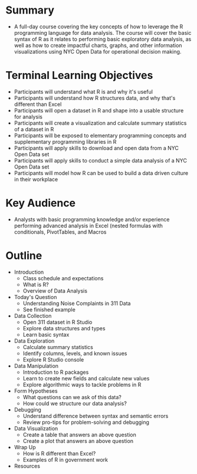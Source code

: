 # Summary
+ A full-day course covering the key concepts of how to leverage the R programming language for data analysis. The course will cover the basic syntax of R as it relates to performing basic exploratory data analysis, as well as how to create impactful charts, graphs, and other information visualizations using NYC Open Data for operational decision making.

# Terminal Learning Objectives
+ Participants will understand what R is and why it's useful
+ Participants will understand how R structures data, and why that's different than Excel
+ Participants will open a dataset in R and shape into a usable structure for analysis
+ Participants will create a visualization and  calculate summary statistics of a dataset in R
+ Participants will be exposed to elementary programming concepts and supplementary programming libraries in R
+ Participants will apply skills to download and open data from a NYC Open Data set
+ Participants will apply skills to conduct a simple data analysis of a NYC Open Data set
+ Participants will model how R can be used to build a data driven culture in their workplace

# Key Audience
+ Analysts with basic programming knowledge and/or experience performing advanced analysis in Excel (nested formulas with conditionals, PivotTables, and Macros

# Outline
+ Introduction
  + Class schedule and expectations
  + What is R?
  + Overview of Data Analysis
+ Today's Question
  + Understanding Noise Complaints in 311 Data
  + See finished example
+ Data Collection
  + Open 311 dataset in R Studio
  + Explore data structures and types
  + Learn basic syntax
+ Data Exploration
  + Calculate summary statistics
  + Identify columns, levels, and known issues
  + Explore R Studio console
+ Data Manipulation
  + Introduction to R packages
  + Learn to create new fields and calculate new values
  + Explore algorithmic ways to tackle problems in R  
+ Form Hypotheses
  + What questions can we ask of this data?
  + How could we structure our data analysis?
+ Debugging
  + Understand difference between syntax and semantic errors
  + Review pro-tips for problem-solving and debugging
+ Data Visualization
  + Create a table that answers an above question
  + Create a plot that answers an above question
+ Wrap Up
  + How is R different than Excel?
  + Examples of R in government work
+ Resources

